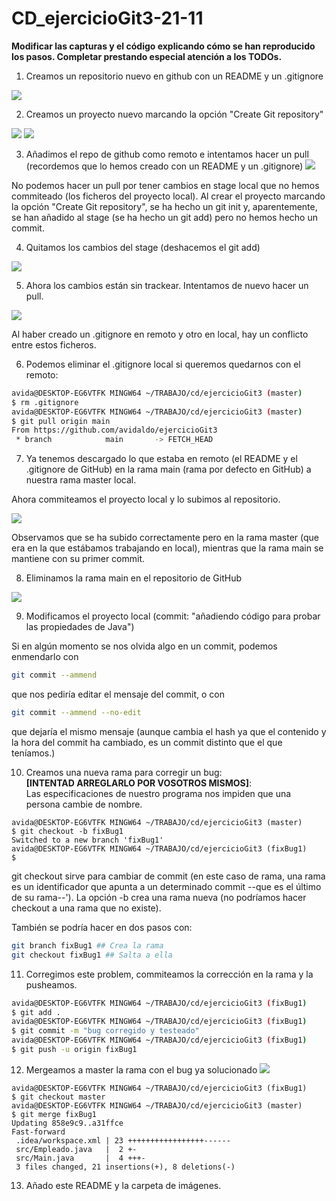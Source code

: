# CD_ejercicioGit3-21-11

__Modificar las capturas y el código explicando cómo se han reproducido los pasos. Completar prestando especial atención a los TODOs.__

<!-- TODO: Id haciendo git status y git log a cada paso para tener claro lo que va
sucediendo. Podéis añadir las capturas de los resultados para un mejor seguimiento de los pasos. También se puede ver el git log dentro de IntelliJ -->

1. Creamos un repositorio nuevo en github con un README y un .gitignore

![](img/Screenshot_1.png)

2. Creamos un proyecto nuevo marcando la opción "Create Git repository"

![](img/Screenshot_2.png)
![](img/Screenshot_3.png)



3. Añadimos el repo de github como remoto e intentamos hacer un pull (recordemos que lo hemos creado con un README y un .gitignore)
![](img/Screenshot_4.png)



No podemos hacer un pull por tener cambios en stage local que no hemos commiteado (los ficheros del proyecto local). Al crear el proyecto marcando la opción "Create Git repository", se ha hecho un git init y, aparentemente, se han añadido al stage (se ha hecho un git add) pero no hemos hecho un commit.

4. Quitamos los cambios del stage (deshacemos el git add)

![](img/Screenshot_5.png)

5. Ahora los cambios están sin trackear. Intentamos de nuevo hacer un pull.

![](img/Screenshot_6.png)

Al haber creado un .gitignore en remoto y otro en local, hay un conflicto entre estos ficheros.

6. Podemos eliminar el .gitignore local si queremos quedarnos con el remoto:

```bash
avida@DESKTOP-EG6VTFK MINGW64 ~/TRABAJO/cd/ejercicioGit3 (master)
$ rm .gitignore 
avida@DESKTOP-EG6VTFK MINGW64 ~/TRABAJO/cd/ejercicioGit3 (master)
$ git pull origin main
From https://github.com/avidaldo/ejercicioGit3
 * branch            main       -> FETCH_HEAD
```

7. Ya tenemos descargado lo que estaba en remoto (el README y el .gitignore de GitHub) en la rama main (rama por defecto en GitHub) a nuestra rama master local.

Ahora commiteamos el proyecto local y lo subimos al repositorio.

![](img/Screenshot_7.png)

Observamos que se ha subido correctamente pero en la rama master (que era en la que estábamos trabajando en local), mientras que la rama main se mantiene con su primer commit.


8. Eliminamos la rama main en el repositorio de GitHub

![](img/Screenshot_8.png)

<!-- TODO: añadir capturas -->

9. Modificamos el proyecto local (commit: "añadiendo código para probar las propiedades de Java")

<!-- TODO: detallar proceso -->

Si en algún momento se nos olvida algo en un commit, podemos enmendarlo con

```bash
git commit --ammend
```

que nos pediría editar el mensaje del commit, o con

```bash
git commit --ammend --no-edit
```

que dejaría el mismo mensaje (aunque cambia el hash ya que el contenido y la hora del commit ha cambiado, es un commit distinto que el que teníamos.)

10. Creamos una nueva rama para corregir un bug:  
    __[INTENTAD ARREGLARLO POR VOSOTROS MISMOS]__:  
    Las especificaciones de nuestro programa nos impiden que una persona cambie de nombre.

```
avida@DESKTOP-EG6VTFK MINGW64 ~/TRABAJO/cd/ejercicioGit3 (master)
$ git checkout -b fixBug1  
Switched to a new branch 'fixBug1'
avida@DESKTOP-EG6VTFK MINGW64 ~/TRABAJO/cd/ejercicioGit3 (fixBug1)
$
```

git checkout sirve para cambiar de commit (en este caso de rama, una rama es un identificador que apunta a un determinado commit --que es el último de su rama--'). La opción -b crea una rama nueva (no podríamos hacer checkout a una rama que no existe).

También se podría hacer en dos pasos con:

```bash
git branch fixBug1 ## Crea la rama
git checkout fixBug1 ## Salta a ella
```

11. Corregimos este problem, commiteamos la corrección en la rama y la pusheamos.

```bash
avida@DESKTOP-EG6VTFK MINGW64 ~/TRABAJO/cd/ejercicioGit3 (fixBug1)
$ git add .
avida@DESKTOP-EG6VTFK MINGW64 ~/TRABAJO/cd/ejercicioGit3 (fixBug1)
$ git commit -m "bug corregido y testeado"
avida@DESKTOP-EG6VTFK MINGW64 ~/TRABAJO/cd/ejercicioGit3 (fixBug1)
$ git push -u origin fixBug1
```

12. Mergeamos a master la rama con el bug ya solucionado
![](img/Screenshot_9.png)

```
avida@DESKTOP-EG6VTFK MINGW64 ~/TRABAJO/cd/ejercicioGit3 (fixBug1)
$ git checkout master 
avida@DESKTOP-EG6VTFK MINGW64 ~/TRABAJO/cd/ejercicioGit3 (master)
$ git merge fixBug1 
Updating 858e9c9..a31ffce
Fast-forward
 .idea/workspace.xml | 23 +++++++++++++++++------
 src/Empleado.java   |  2 +-
 src/Main.java       |  4 +++-
 3 files changed, 21 insertions(+), 8 deletions(-)
```

13. Añado este README y la carpeta de imágenes.